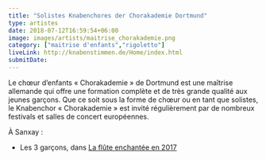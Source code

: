 ```yaml
---
title: "Solistes Knabenchores der Chorakademie Dortmund"
type: artistes
date: 2018-07-12T16:59:54+06:00
image: images/artists/maitrise_chorakademie.png
category: ["maitrise d'enfants","rigoletto"]
liveLink: http://knabenstimmen.de/Home/index.html 
submitDate: 
---
```


Le chœur d’enfants « Chorakademie » de Dortmund est une maîtrise allemande qui offre une formation complète et de très grande qualité  aux jeunes garçons. Que ce soit sous la forme de chœur ou en tant que solistes, le Knabenchor « Chorakademie » est invité régulièrement par de nombreux festivals et salles de concert européennes.



À Sanxay :
- Les 3 garçons, dans [La flûte enchantée en 2017](/portfolio/2017_flute/)
